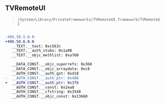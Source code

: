 ## TVRemoteUI

> `/System/Library/PrivateFrameworks/TVRemoteUI.framework/TVRemoteUI`

```diff

-496.50.5.0.0
+496.50.6.0.0
   __TEXT.__text: 0xc563c
   __TEXT.__auth_stubs: 0x1a00
   __TEXT.__objc_methlist: 0xa760

   __DATA_CONST.__objc_superrefs: 0x360
   __DATA_CONST.__objc_arraydata: 0xc8
   __AUTH_CONST.__auth_got: 0xd10
-  __AUTH_CONST.__auth_ptr: 0x400
+  __AUTH_CONST.__auth_ptr: 0x3f8
   __AUTH_CONST.__const: 0x2ea8
   __AUTH_CONST.__cfstring: 0x3540
   __AUTH_CONST.__objc_const: 0x13660

```
